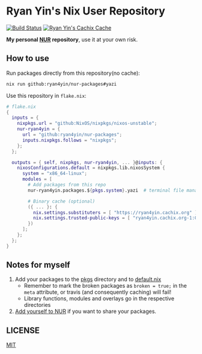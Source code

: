 # Ryan Yin's Nix User Repository

[![Build Status](https://github.com/ryan4yin/nur-packages/workflows/Build%20and%20populate%20cache/badge.svg)](https://github.com/ryan4yin/nur-packages)
[![Ryan Yin's Cachix Cache](https://img.shields.io/badge/cachix-ryan4yin-blue.svg)](https://ryan4yin.cachix.org)

**My personal [NUR](https://github.com/nix-community/NUR) repository**, use it at your own risk.

## How to use

Run packages directly from this repository(no cache):

```sh
nix run github:ryan4yin/nur-packages#yazi
```

Use this repository in `flake.nix`:

```nix
# flake.nix
{
  inputs = {
    nixpkgs.url = "github:NixOS/nixpkgs/nixos-unstable";
    nur-ryan4yin = {
      url = "github:ryan4yin/nur-packages";
      inputs.nixpkgs.follows = "nixpkgs";
    };
  };

  outputs = { self, nixpkgs, nur-ryan4yin, ... }@inputs: {
    nixosConfigurations.default = nixpkgs.lib.nixosSystem {
      system = "x86_64-linux";
      modules = [
        # Add packages from this repo
        nur-ryan4yin.packages.${pkgs.system}.yazi  # terminal file manager

        # Binary cache (optional)
        ({ ... }: {
          nix.settings.substituters = [ "https://ryan4yin.cachix.org" ];
          nix.settings.trusted-public-keys = [ "ryan4yin.cachix.org-1:Gbk27ZU5AYpGS9i3ssoLlwdvMIh0NxG0w8it/cv9kbU=" ];
        })
      ];
    };
  };
}
```

## Notes for myself

1. Add your packages to the [pkgs](./pkgs) directory and to
   [default.nix](./default.nix)
   * Remember to mark the broken packages as `broken = true;` in the `meta`
     attribute, or travis (and consequently caching) will fail!
   * Library functions, modules and overlays go in the respective directories
2. [Add yourself to NUR](https://github.com/nix-community/NUR#how-to-add-your-own-repository) if you want to share your packages.

## LICENSE

[MIT](./LICENSE)
